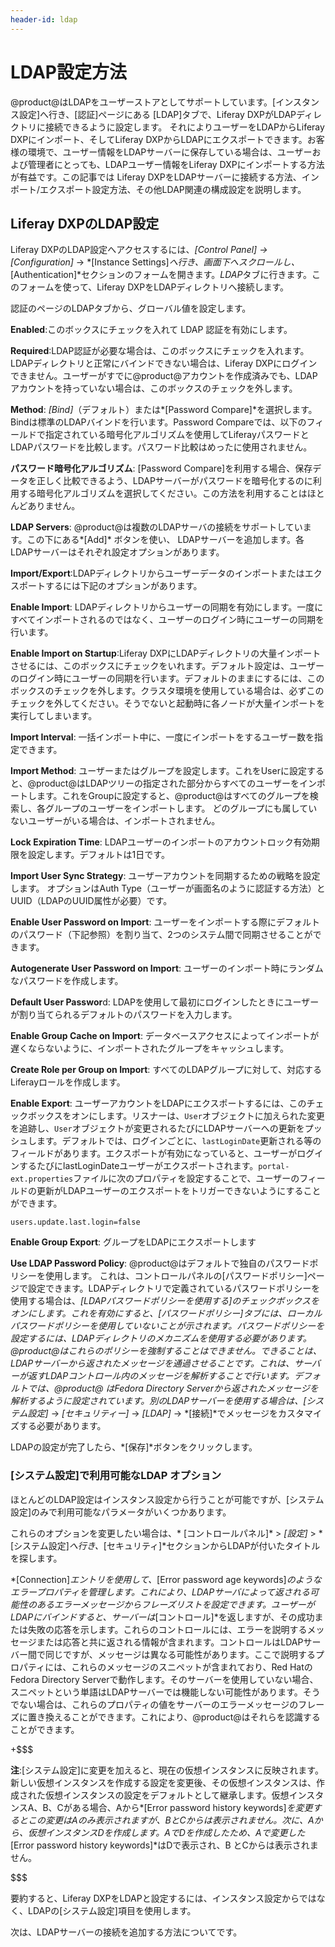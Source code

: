 ```yaml
---
header-id: ldap
---
```


# LDAP設定方法

@product@はLDAPをユーザーストアとしてサポートしています。[インスタンス設定]へ行き、[認証]ページにある [LDAP]タブで、Liferay DXPがLDAPディレクトリに接続できるように設定します。 それによりユーザーをLDAPからLiferay DXPにインポート、そしてLiferay DXPからLDAPにエクスポートできます。お客様の環境で、ユーザー情報をLDAPサーバーに保存している場合は、ユーザーおよび管理者にとっても、LDAPユーザー情報をLiferay DXPにインポートする方法が有益です。この記事では Liferay DXPをLDAPサーバーに接続する方法、インポート/エクスポート設定方法、その他LDAP関連の構成設定を説明します。

## Liferay DXPのLDAP設定

Liferay DXPのLDAP設定へアクセスするには、*[Control Panel] &rarr;
[Configuration]* &rarr; *[Instance Settings]*へ行き、画面下へスクロールし、*[Authentication]*セクションのフォームを開きます。*LDAP*タブに行きます。このフォームを使って、Liferay DXPをLDAPディレクトリへ接続します。

認証のページのLDAPタブから、グローバル値を設定します。


**Enabled**:このボックスにチェックを入れて LDAP 認証を有効にします。

**Required**:LDAP認証が必要な場合は、このボックスにチェックを入れます。LDAPディレクトリと正常にバインドできない場合は、Liferay DXPにログインできません。ユーザーがすでに@product@アカウントを作成済みでも、LDAPアカウントを持っていない場合は、このボックスのチェックを外します。

**Method**: *[Bind]*（デフォルト）または*[Password Compare]*を選択します。Bindは標準のLDAPバインドを行います。Password Compareでは、以下のフィールドで指定されている暗号化アルゴリズムを使用してLiferayパスワードとLDAPパスワードを比較します。パスワード比較はめったに使用されません。

**パスワード暗号化アルゴリズム**: [Password Compare]を利用する場合、保存データを正しく比較できるよう、LDAPサーバーがパスワードを暗号化するのに利用する暗号化アルゴリズムを選択してください。この方法を利用することはほとんどありません。

**LDAP Servers**: @product@は複数のLDAPサーバの接続をサポートしています。この下にある*[Add]* ボタンを使い、 LDAPサーバーを追加します。各LDAPサーバーはそれぞれ設定オプションがあります。

**Import/Export**:LDAPディレクトリからユーザーデータのインポートまたはエクスポートするには下記のオプションがあります。

**Enable Import**: LDAPディレクトリからユーザーの同期を有効にします。一度にすべてインポートされるのではなく、ユーザーのログイン時にユーザーの同期を行います。

**Enable Import on Startup**:Liferay DXPにLDAPディレクトリの大量インポートさせるには、このボックスにチェックをいれます。デフォルト設定は、ユーザーのログイン時にユーザーの同期を行います。デフォルトのままにするには、このボックスのチェックを外します。クラスタ環境を使用している場合は、必ずこのチェックを外してください。そうでないと起動時に各ノードが大量インポートを実行してしまいます。

**Import Interval**: 一括インポート中に、一度にインポートをするユーザー数を指定できます。

**Import Method**: ユーザーまたはグループを設定します。これをUserに設定すると、@product@はLDAPツリーの指定された部分からすべてのユーザーをインポートします。これをGroupに設定すると、@product@はすべてのグループを検索し、各グループのユーザーをインポートします。
どのグループにも属していないユーザーがいる場合は、インポートされません。

**Lock Expiration Time**: LDAPユーザーのインポートのアカウントロック有効期限を設定します。デフォルトは1日です。


**Import User Sync Strategy**: ユーザーアカウントを同期するための戦略を設定します。
オプションはAuth Type（ユーザーが画面名のように認証する方法）とUUID（LDAPのUUID属性が必要）です。

**Enable User Password on Import**: ユーザーをインポートする際にデフォルトのパスワード（下記参照）を割り当て、2つのシステム間で同期させることができます。

**Autogenerate User Password on Import**: ユーザーのインポート時にランダムなパスワードを作成します。

**Default User Passwor**d: LDAPを使用して最初にログインしたときにユーザーが割り当てられるデフォルトのパスワードを入力します。

**Enable Group Cache on Import**: データベースアクセスによってインポートが遅くならないように、インポートされたグループをキャッシュします。

**Create Role per Group on Import**: すべてのLDAPグループに対して、対応するLiferayロールを作成します。

**Enable Export**: ユーザーアカウントをLDAPにエクスポートするには、このチェックボックスをオンにします。リスナーは、`User`オブジェクトに加えられた変更を追跡し、`User`オブジェクトが変更されるたびにLDAPサーバーへの更新をプッシュします。デフォルトでは、ログインごとに、`lastLoginDate`更新される等のフィールドがあります。エクスポートが有効になっていると、ユーザーがログインするたびにlastLoginDateユーザーがエクスポートされます。`portal-ext.properties`ファイルに次のプロパティを設定することで、ユーザーのフィールドの更新がLDAPユーザーのエクスポートをトリガーできないようにすることができます。

    users.update.last.login=false

**Enable Group Export**: グループをLDAPにエクスポートします

**Use LDAP Password Policy**: @product@はデフォルトで独自のパスワードポリシーを使用します。
これは、コントロールパネルの[パスワードポリシー]ページで設定できます。LDAPディレクトリで定義されているパスワードポリシーを使用する場合は、*[LDAPパスワードポリシーを使用する]*のチェックボックスをオンにします。これを有効にすると、[パスワードポリシー]タブには、ローカルパスワードポリシーを使用していないことが示されます。パスワードポリシーを設定するには、LDAPディレクトリのメカニズムを使用する必要があります。@product@はこれらのポリシーを強制することはできません。できることは、LDAPサーバーから返されたメッセージを通過させることです。これは、サーバーが返すLDAPコントロール内のメッセージを解析することで行います。デフォルトでは、@product@ はFedora Directory Serverから返されたメッセージを解析するように設定されています。別のLDAPサーバーを使用する場合は、*[システム設定]* → *[セキュリティー]* → *[LDAP]* → *[接続]*でメッセージをカスタマイズする必要があります。

LDAPの設定が完了したら、*[保存]*ボタンをクリックします。

### [システム設定]で利用可能なLDAP オプション

ほとんどのLDAP設定はインスタンス設定から行うことが可能ですが、[システム設定]のみで利用可能なパラメータがいくつかあります。

これらのオプションを変更したい場合は、* [コントロールパネル]* > *[設定]* > *[システム設定]*へ行き、*[セキュリティ]*セクションからLDAPが付いたタイトルを探します。


*[Connection]*エントリを使用して、*[Error password age keywords]*のようなエラープロパティを管理します。これにより、LDAPサーバによって返される可能性のあるエラーメッセージからフレーズリストを設定できます。ユーザーがLDAPにバインドすると、サーバーは*[コントロール]*を返しますが、その成功または失敗の応答を示します。これらのコントロールには、エラーを説明するメッセージまたは応答と共に返される情報が含まれます。コントロールはLDAPサーバー間で同じですが、メッセージは異なる可能性があります。ここで説明するプロパティには、これらのメッセージのスニペットが含まれており、Red HatのFedora Directory Serverで動作します。そのサーバーを使用していない場合、スニペットという単語はLDAPサーバーでは機能しない可能性があります。そうでない場合は、これらのプロパティの値をサーバーのエラーメッセージのフレーズに置き換えることができます。これにより、@product@はそれらを認識することができます。

+$$$

**注**:[システム設定]に変更を加えると、現在の仮想インスタンスに反映されます。新しい仮想インスタンスを作成する設定を変更後、その仮想インスタンスは、作成された仮想インスタンスの設定をデフォルトとして継承します。仮想インスタンスA、B、Cがある場合、Aから*[Error password history keywords]*を変更するとこの変更はAのみ表示されますが、BとCからは表示されません。次に、Aから、仮想インスタンスDを作成します。AでDを作成したため、Aで変更した*[Error password history keywords]*はDで表示され、B とCからは表示されません。


$$$

要約すると、Liferay DXPをLDAPと設定するには、インスタンス設定からではなく、LDAPの[システム設定]項目を使用します。

次は、LDAPサーバーの接続を追加する方法についてです。
